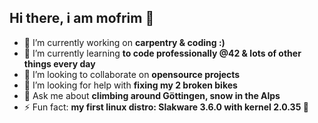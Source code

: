 ## Hi there, i am mofrim 👋

<!--
**mofrim/mofrim** is a ✨ _special_ ✨ repository because its `README.md` (this file) appears on your GitHub profile.

Here are some ideas to get you started:

-->
- 🔭 I’m currently working on **carpentry & coding :)**
- 🌱 I’m currently learning **to code professionally @42 & lots of other things
  every day**
- 👯 I’m looking to collaborate on **opensource projects**
- 🤔 I’m looking for help with **fixing my 2 broken bikes**
- 💬 Ask me about **climbing around Göttingen, snow in the Alps**
- ⚡ Fun fact: **my first linux distro: Slakware 3.6.0 with kernel 2.0.35 🤯**
